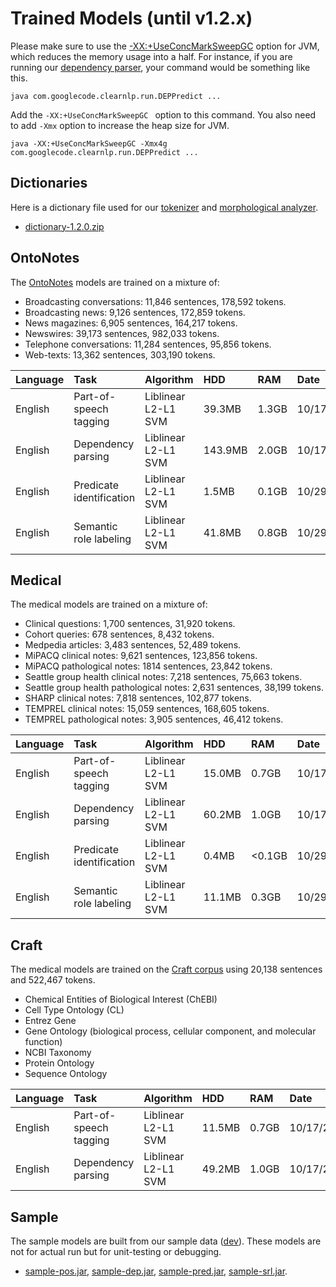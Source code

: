 # Trained Models (until v1.2.x) #

Please make sure to use the [-XX:+UseConcMarkSweepGC](http://www.oracle.com/technetwork/java/javase/gc-tuning-6-140523.html) option for JVM, which reduces the memory usage into a half.  For instance, if you are running our [dependency parser](DEPParser.md), your command would be something like this.

```
java com.googlecode.clearnlp.run.DEPPredict ...
```

Add the `-XX:+UseConcMarkSweepGC ` option to this command.  You also need to add `-Xmx` option to increase the heap size for JVM.

```
java -XX:+UseConcMarkSweepGC -Xmx4g com.googlecode.clearnlp.run.DEPPredict ...
```

## Dictionaries ##

Here is a dictionary file used for our [tokenizer](Tokenizer.md) and [morphological analyzer](MPAnalyzer.md).
  * [dictionary-1.2.0.zip](https://bitbucket.org/jdchoi77/models/downloads/dictionary-1.2.0.zip)

## OntoNotes ##

The [OntoNotes](http://www.bbn.com/ontonotes/) models are trained on a mixture of:

  * Broadcasting conversations: 11,846 sentences, 178,592 tokens.
  * Broadcasting news: 9,126 sentences, 172,859 tokens.
  * News magazines: 6,905 sentences, 164,217 tokens.
  * Newswires: 39,173 sentences, 982,033 tokens.
  * Telephone conversations: 11,284 sentences, 95,856 tokens.
  * Web-texts: 13,362 sentences, 303,190 tokens.

| **Language** | **Task** | **Algorithm** | **HDD** | **RAM** | **Date** | **Download** |
|:-------------|:---------|:--------------|:--------|:--------|:---------|:-------------|
| English | Part-of-speech tagging | Liblinear L2-L1 SVM | 39.3MB | 1.3GB | 10/17/2012 | [ontonotes-en-pos-1.1.0g.jar](https://bitbucket.org/jdchoi77/models/downloads/ontonotes-en-pos-1.1.0g.jar) |
| English | Dependency parsing | Liblinear L2-L1 SVM | 143.9MB | 2.0GB | 10/17/2012 | [ontonotes-en-dep-1.1.0b3.jar](https://bitbucket.org/jdchoi77/models/downloads/ontonotes-en-dep-1.1.0b3.jar) |
| English | Predicate identification | Liblinear L2-L1 SVM | 1.5MB | 0.1GB | 10/29/2012 | [ontonotes-en-pred-1.2.0.jar](https://bitbucket.org/jdchoi77/models/downloads/ontonotes-en-pred-1.2.0.jar) |
| English | Semantic role labeling | Liblinear L2-L1 SVM | 41.8MB | 0.8GB | 10/29/2012 | [ontonotes-en-srl-1.2.0b3.jar](https://bitbucket.org/jdchoi77/models/downloads/ontonotes-en-srl-1.2.0b3.jar) |

## Medical ##

The medical models are trained on a mixture of:

  * Clinical questions: 1,700 sentences, 31,920 tokens.
  * Cohort queries: 678 sentences, 8,432 tokens.
  * Medpedia articles: 3,483 sentences, 52,489 tokens.
  * MiPACQ clinical notes: 9,621 sentences, 123,856 tokens.
  * MiPACQ pathological notes: 1814 sentences, 23,842 tokens.
  * Seattle group health clinical notes: 7,218 sentences, 75,663 tokens.
  * Seattle group health pathological notes: 2,631 sentences, 38,199 tokens.
  * SHARP clinical notes: 7,818 sentences, 102,877 tokens.
  * TEMPREL clinical notes: 15,059 sentences, 168,605 tokens.
  * TEMPREL pathological notes: 3,905 sentences, 46,412 tokens.

| **Language** | **Task** | **Algorithm** | **HDD** | **RAM** | **Date** | **Download** |
|:-------------|:---------|:--------------|:--------|:--------|:---------|:-------------|
| English | Part-of-speech tagging | Liblinear L2-L1 SVM | 15.0MB | 0.7GB | 10/17/2012 | [medical-en-pos-1.1.0g.jar](https://bitbucket.org/jdchoi77/models/downloads/medical-en-pos-1.1.0g.jar) |
| English | Dependency parsing | Liblinear L2-L1 SVM | 60.2MB | 1.0GB | 10/17/2012 | [medical-en-dep-1.1.0b3.jar](https://bitbucket.org/jdchoi77/models/downloads/medical-en-dep-1.1.0b3.jar) |
| English | Predicate identification | Liblinear L2-L1 SVM | 0.4MB | <0.1GB | 10/29/2012 | [medical-en-pred-1.2.0.jar](https://bitbucket.org/jdchoi77/models/downloads/medical-en-pred-1.2.0.jar) |
| English | Semantic role labeling | Liblinear L2-L1 SVM | 11.1MB | 0.3GB | 10/29/2012 | [medical-en-srl-1.2.0b1.jar](https://bitbucket.org/jdchoi77/models/downloads/medical-en-srl-1.2.0b1.jar) |

## Craft ##

The medical models are trained on the [Craft corpus](http://bionlp-corpora.sourceforge.net/CRAFT/index.shtml) using 20,138 sentences and 522,467 tokens.

  * Chemical Entities of Biological Interest (ChEBI)
  * Cell Type Ontology (CL)
  * Entrez Gene
  * Gene Ontology (biological process, cellular component, and molecular function)
  * NCBI Taxonomy
  * Protein Ontology
  * Sequence Ontology

| **Language** | **Task** | **Algorithm** | **HDD** | **RAM** | **Date** | **Download** |
|:-------------|:---------|:--------------|:--------|:--------|:---------|:-------------|
| English | Part-of-speech tagging | Liblinear L2-L1 SVM | 11.5MB | 0.7GB | 10/17/2012 | [craft-en-pos-1.1.0g.jar](https://bitbucket.org/jdchoi77/models/downloads/craft-en-pos-1.1.0g.jar) |
| English | Dependency parsing | Liblinear L2-L1 SVM | 49.2MB | 1.0GB | 10/17/2012 | [craft-en-dep-1.1.0b1.jar](https://bitbucket.org/jdchoi77/models/downloads/craft-en-dep-1.1.0b1.jar) |

## Sample ##

The sample models are built from our sample data ([dev](http://clearnlp.googlecode.com/git/src/main/resources/sample-dev/dev)).  These models are not for actual run but for unit-testing or debugging.

  * [sample-pos.jar](https://bitbucket.org/jdchoi77/models/downloads/sample-pos.jar), [sample-dep.jar](https://bitbucket.org/jdchoi77/models/downloads/sample-dep.jar), [sample-pred.jar](https://bitbucket.org/jdchoi77/models/downloads/sample-pred.jar), [sample-srl.jar](https://bitbucket.org/jdchoi77/models/downloads/sample-srl.jar).